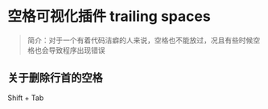 # 空格可视化插件 trailing spaces

> 简介：对于一个有着代码洁癖的人来说，空格也不能放过，况且有些时候空格也会导致程序出现错误

## 关于删除行首的空格

Shift + Tab